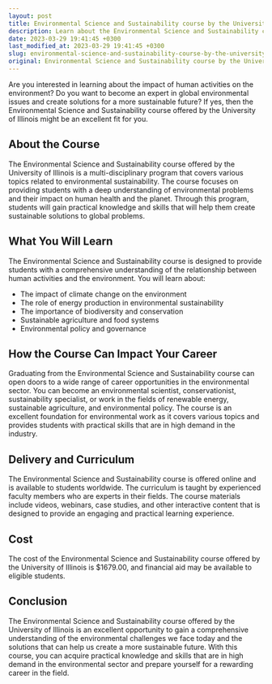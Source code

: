 ```yaml
---
layout: post
title: Environmental Science and Sustainability course by the University of Illinois
description: Learn about the Environmental Science and Sustainability course offered by the University of Illinois and how it can impact your future career in the field.
date: 2023-03-29 19:41:45 +0300
last_modified_at: 2023-03-29 19:41:45 +0300
slug: environmental-science-and-sustainability-course-by-the-university-of-illinois
original: Environmental Science and Sustainability course by the University of Illinois
---
```


Are you interested in learning about the impact of human activities on the environment? Do you want to become an expert in global environmental issues and create solutions for a more sustainable future? If yes, then the Environmental Science and Sustainability course offered by the University of Illinois might be an excellent fit for you.

## About the Course

The Environmental Science and Sustainability course offered by the University of Illinois is a multi-disciplinary program that covers various topics related to environmental sustainability. The course focuses on providing students with a deep understanding of environmental problems and their impact on human health and the planet. Through this program, students will gain practical knowledge and skills that will help them create sustainable solutions to global problems.

## What You Will Learn

The Environmental Science and Sustainability course is designed to provide students with a comprehensive understanding of the relationship between human activities and the environment. You will learn about:

- The impact of climate change on the environment
- The role of energy production in environmental sustainability
- The importance of biodiversity and conservation
- Sustainable agriculture and food systems
- Environmental policy and governance

## How the Course Can Impact Your Career

Graduating from the Environmental Science and Sustainability course can open doors to a wide range of career opportunities in the environmental sector. You can become an environmental scientist, conservationist, sustainability specialist, or work in the fields of renewable energy, sustainable agriculture, and environmental policy. The course is an excellent foundation for environmental work as it covers various topics and provides students with practical skills that are in high demand in the industry.

## Delivery and Curriculum

The Environmental Science and Sustainability course is offered online and is available to students worldwide. The curriculum is taught by experienced faculty members who are experts in their fields. The course materials include videos, webinars, case studies, and other interactive content that is designed to provide an engaging and practical learning experience.

## Cost

The cost of the Environmental Science and Sustainability course offered by the University of Illinois is $1679.00, and financial aid may be available to eligible students.

## Conclusion

The Environmental Science and Sustainability course offered by the University of Illinois is an excellent opportunity to gain a comprehensive understanding of the environmental challenges we face today and the solutions that can help us create a more sustainable future. With this course, you can acquire practical knowledge and skills that are in high demand in the environmental sector and prepare yourself for a rewarding career in the field.